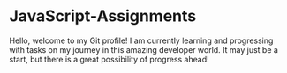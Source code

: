 # JavaScript-Assignments
Hello, welcome to my Git profile! I am currently learning and progressing with tasks on my journey in this amazing developer world. It may just be a start, but there is a great possibility of progress ahead!
